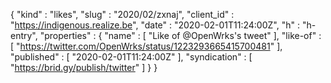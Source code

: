 {
  "kind" : "likes",
  "slug" : "2020/02/zxnaj",
  "client_id" : "https://indigenous.realize.be",
  "date" : "2020-02-01T11:24:00Z",
  "h" : "h-entry",
  "properties" : {
    "name" : [ "Like of @OpenWrks's tweet" ],
    "like-of" : [ "https://twitter.com/OpenWrks/status/1223293665415700481" ],
    "published" : [ "2020-02-01T11:24:00Z" ],
    "syndication" : [ "https://brid.gy/publish/twitter" ]
  }
}
